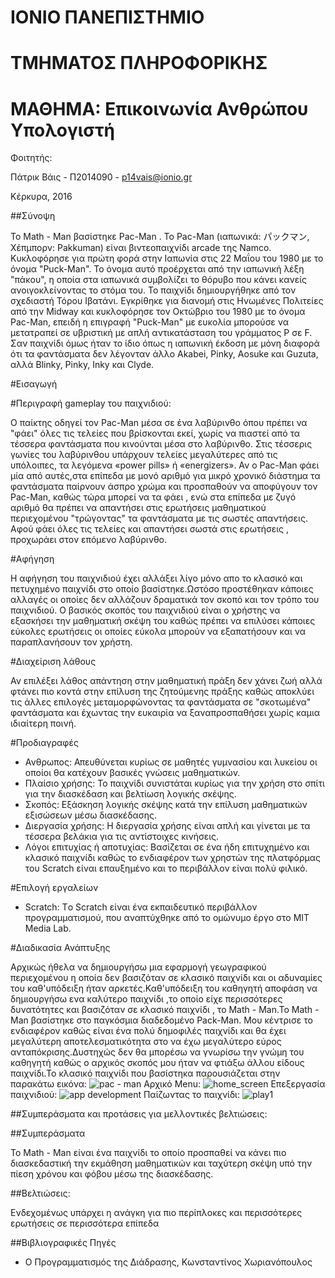 # ΙΟΝΙΟ ΠΑΝΕΠΙΣΤΗΜΙΟ
# ΤΜΗΜΑΤΟΣ ΠΛΗΡΟΦΟΡΙΚΗΣ 
# ΜΑΘΗΜΑ: Επικοινωνία Ανθρώπου Υπολογιστή

Φοιτητής:

Πάτρικ Βάις - Π2014090 - p14vais@ionio.gr

Κέρκυρα, 2016

##Σύνοψη

Το Math - Man βασίστηκε Pac-Man . Το Pac-Man (ιαπωνικά: パックマン, Χέπμπορν: Pakkuman) είναι βιντεοπαιχνίδι arcade της Namco. Κυκλοφόρησε για πρώτη φορά στην Ιαπωνία 
στις 22 Μαΐου του 1980 με το όνομα "Puck-Man". Το όνομα αυτό προέρχεται από την ιαπωνική λέξη "πάκου", η οποία στα ιαπωνικά συμβολίζει
το θόρυβο που κάνει κανείς ανοιγοκλείνοντας το στόμα του. Το παιχνίδι δημιουργήθηκε από τον σχεδιαστή Τόρου Ιβατάνι. Εγκρίθηκε για 
διανομή στις Ηνωμένες Πολιτείες από την Midway και κυκλοφόρησε τον Οκτώβριο του 1980 με το όνομα Pac-Man, επειδή η επιγραφή "Puck-Man"
με ευκολία μπορούσε να μετατραπεί σε υβριστική με απλή αντικατάσταση του γράμματος P σε F. Σαν παιχνίδι όμως ήταν το ίδιο όπως η ιαπωνική
έκδοση με μόνη διαφορά ότι τα φαντάσματα δεν λέγονταν άλλο Akabei, Pinky, Aosuke και Guzuta, αλλά Blinky, Pinky, Inky και Clyde.

#Εισαγωγή 


#Περιγραφή gameplay του παιχνιδιού:

Ο παίκτης οδηγεί τον Pac-Man μέσα σε ένα λαβύρινθο όπου πρέπει να "φάει" όλες τις τελείες που βρίσκονται εκεί, χωρίς να πιαστεί από τα
τέσσερα φαντάσματα που κινούνται μέσα στο λαβύρινθο. Στις τέσσερις γωνίες του λαβύρινθου υπάρχουν τελείες μεγαλύτερες από τις υπόλοιπες,
τα λεγόμενα «power pills» ή «energizers». Αν ο Pac-Man φάει μία από αυτές,στα επίπεδα με μονό αριθμό για μικρό χρονικό διάστημα τα 
φαντάσματα παίρνουν άσπρο χρώμα και προσπαθούν να αποφύγουν τον Pac-Man, καθώς τώρα μπορεί να τα φάει , ενώ στα επίπεδα με ζυγό αριθμό
θα πρέπει να απαντήσει στις ερωτήσεις μαθηματικού περιεχομένου "τρώγοντας" τα φαντάσματα με τις σωστές απαντήσεις. Αφού φάει όλες τις 
τελείες και απαντήσει σωστά στις ερωτήσεις , προχωράει στον επόμενο λαβύρινθο.

#Αφήγηση 

Η αφήγηση του παιχνιδιού έχει αλλάξει λίγο μόνο απο το κλασικό και πετυχημένο παιχνίδι στο οποίο βασίστηκε.Ωστόσο προστέθηκαν κάποιες
αλλαγές οι οποίες δεν αλλάζουν δραματικά τον σκοπό και τον τρόπο του παιχνιδιού. Ο βασικός σκοπός του παιχνιδιού είναι ο χρήστης να 
εξασκήσει την μαθηματική σκέψη του καθώς πρέπει να επιλύσει κάποιες εύκολες ερωτήσεις οι οποίες εύκολα μπορούν να εξαπατήσουν και να
παραπλανήσουν τον χρήστη.

#Διαχείριση λάθους

Αν επιλέξει λάθος απάντηση στην μαθηματική πράξη δεν χάνει ζωή αλλά φτάνει πιο κοντά στην επίλυση της ζητούμενης πράξης καθώς αποκλύει
τις άλλες επιλογές μεταμορφώνοντας τα φαντάσματα σε "σκοτωμένα" φαντάσματα και έχωντας την ευκαιρία να ξαναπροσπαθήσει χωρίς καμια 
ιδιαίτερη ποινή.

#Προδιαγραφές

* Ανθρωπος: Απευθύνεται κυρίως σε μαθητές γυμνασίου και λυκείου οι οποίοι θα κατέχουν βασικές γνώσεις μαθηματικών.
* Πλαίσιο χρήσης: Το παιχνίδι συνιστάται κυρίως για την χρήση στο σπίτι για την διασκέδαση και βελτίωση λογικής σκέψης.
* Σκοπός: Εξάσκηση λογικής σκέψης κατά την επίλυση μαθηματικών εξισώσεων μέσω διασκέδασης.
* Διεργασία χρήσης: Η διεργασία χρήσης είναι απλή και γίνεται με τα τέσσερα βελάκια για τις αντίστοιχες κινήσεις.
* Λόγοι επιτυχίας ή αποτυχίας: Βασίζεται σε ένα ήδη επιτυχημένο και κλασικό παιχνίδι καθώς το ενδιαφέρον των χρηστών της πλατφόρμας του Scratch είναι επαυξημένο και το περιβάλλον είναι πολύ φιλικό.

#Επιλογή εργαλείων

* Scratch: Tο Scratch είναι ένα εκπαιδευτικό περιβάλλον προγραμματισμού, που αναπτύχθηκε από το ομώνυμο έργο στο MIT Media Lab.

#Διαδικασία Ανάπτυξης

Αρχικώς ήθελα να δημιουργήσω μια εφαρμογή γεωγραφικού περιεχομένου η οποία δεν βασιζόταν σε κλασικό παιχνίδι και οι αδυναμίες του καθ'υπόδειξη ήταν αρκετές.Καθ'υπόδειξη του καθηγητή αποφάση να δημιουργήσω ενα καλύτερο παιχνίδι ,το οποίο είχε περισσότερες δυνατότητες και βασιζόταν σε κλασικό παιχνίδι , το Math - Man.To Math - Man βασίστηκε στο παγκόσμια διαδεδομένο Pack-Man. Μου κέντρισε το ενδιαφέρον καθώς είναι ένα πολύ δημοφιλές παιχνίδι και θα έχει μεγαλύτερη αποτελεσματικότητα στο να έχω μεγαλύτερο εύρος ανταπόκρισης.Δυστηχώς δεν
θα μπορέσω να γνωρίσω την γνώμη του καθηγητή καθώς ο αρχικός σκοπός μου ήταν να φτιάξω άλλου είδους παιχνίδι.Το κλασικό παιχνίδι που 
βασίστηκα παρουσιάζεται στην παρακάτω εικόνα:
![pac - man](https://cloud.githubusercontent.com/assets/22657181/20987149/33d75184-bcd4-11e6-89cd-f080def93d61.png)
Αρχικό Menu:
![home_screen](https://cloud.githubusercontent.com/assets/22657181/20987226/7c370190-bcd4-11e6-9783-204e54f77a31.png)
Επεξεργασία παιχνιδιού:
![app development](https://cloud.githubusercontent.com/assets/22657181/20986868/0dc22ee8-bcd3-11e6-9e09-826674151003.png)
Παίζωντας το παιχνίδι:
![play1](https://cloud.githubusercontent.com/assets/22657181/20987331/da9150a6-bcd4-11e6-8b98-97b0b15e2990.png)

##Συμπεράσματα και προτάσεις για μελλοντικές βελτιώσεις:

##Συμπεράσματα

Το Math - Man είναι ένα παιχνίδι το οποίο προσπαθεί να κάνει πιο διασκεδαστική την εκμάθηση μαθηματικών και ταχύτερη σκέψη υπό την πίεση χρόνου και φόβου μέσω της διασκέδασης.

##Βελτιώσεις:

Ενδεχομένως υπάρχει η ανάγκη για πιο περίπλοκες και περισσότερες ερωτήσεις σε περισσότερα επίπεδα

##Βιβλιογραφικές Πηγές

* Ο Προγραμματισμός της Διάδρασης, Κωνσταντίνος Χωριανόπουλος
 
